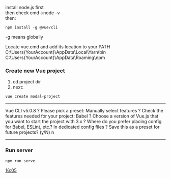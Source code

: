 install node.js first  
then check cmd->node -v    
then:  
```
npm install -g @vue/cli
```  
-g means globally  

Locate vue.cmd and add its location to your PATH  
C:\Users{YourAccount}\AppData\Local\Yarn\bin  
C:\Users{YourAccount}\AppData\Roaming\npm  
 
### Create new Vue project
1. cd project dir
2. next:  
```
vue create modal-project
```

---
Vue CLI v5.0.8
? Please pick a preset: Manually select features
? Check the features needed for your project: Babel
? Choose a version of Vue.js that you want to start the project with 3.x
? Where do you prefer placing config for Babel, ESLint, etc.? In dedicated config files
? Save this as a preset for future projects? (y/N) n

---

### Run server
```
npm run serve
```

[16:05](https://www.youtube.com/watch?v=GWRvrSqnFbM&list=PL4cUxeGkcC9hYYGbV60Vq3IXYNfDk8At1&index=5)
